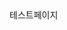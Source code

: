 
<!DOCTYPE html>
<html lang="en">

<head>
  <meta charset="utf-8">
  <meta http-equiv="X-UA-Compatible" content="IE=edge">
  <meta name="viewport" content="width=device-width, initial-scale=1">
  <title>github pages-테스트</title>
</head>
<body>
  테스트페이지
</body>
<html>

